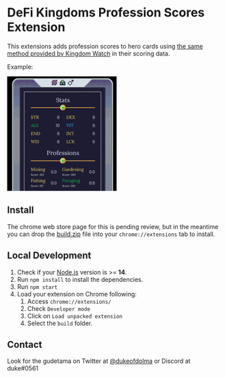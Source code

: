 # DeFi Kingdoms Profession Scores Extension

This extensions adds profession scores to hero cards using [the same method provided by Kingdom Watch](https://kingdom.watch/about/heroranking ) in their scoring data.

Example:

<img src="src/assets/img/example.png" width="256"/>

## Install

The chrome web store page for this is pending review, but in the meantime you can drop the [build.zip](https://github.com/DukeOfDolma/dfk-profession-scores/raw/main/build.zip) file into your `chrome://extensions` tab to install.

## Local Development

1. Check if your [Node.js](https://nodejs.org/) version is >= **14**.
5. Run `npm install` to install the dependencies.
6. Run `npm start`
7. Load your extension on Chrome following:
   1. Access `chrome://extensions/`
   2. Check `Developer mode`
   3. Click on `Load unpacked extension`
   4. Select the `build` folder.

## Contact

Look for the gudetama on Twitter at [@dukeofdolma](https://twitter.com/dukeofdolma) or Discord at duke#0561